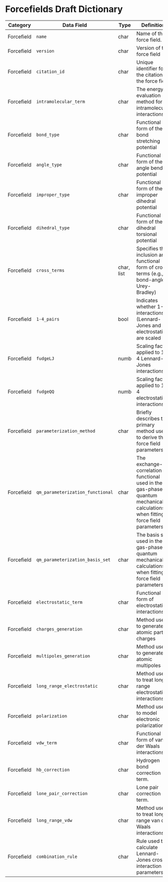 # Forcefields Draft Dictionary

| Category   | Data Field                       | Type       | Definition                                                                                                                     | Constraints | Units | Example                                                                                 |
|------------|----------------------------------|------------|--------------------------------------------------------------------------------------------------------------------------------|-------------|-------|-----------------------------------------------------------------------------------------|
| Forcefield | `name`                           | char       | Name of the force field.                                                                                                       |             |       | GAFF, OPLS                                                                              |
| Forcefield | `version`                        | char       | Version of the force field                                                                                                     |             |       |                                                                                         |
| Forcefield | `citation_id`                    | char       | Unique identifier for the citation of the force field                                                                          |             |       |                                                                                         |
| Forcefield | `intramolecular_term`            | char       | The energy evaluation method for intramolecular interactions.                                                                  |             |       | "Bonded Parameters", "Isolated Molecule Energy"                                         |
| Forcefield | `bond_type`                      | char       | Functional form of the bond stretching potential                                                                               |             |       | Harmonic, Morse, Cubic bond stretching potential, ReaxFF Bond Term etc                  |
| Forcefield | `angle_type`                     | char       | Functional form of the angle bending potential                                                                                 |             |       | Harmonic, Cosine, Restricted bending, Linear, ReaxFF Angle Term, etc                    |
| Forcefield | `improper_type`                  | char       | Functional form of the improper dihedral potential                                                                             |             |       | Harmonic                                                                                |
| Forcefield | `dihedral_type`                  | char       | Functional form of the dihedral torsional potential                                                                            |             |       | Periodic, Ryckaert-Bellemans, Fourier, ReaxFF Torsion Term                              |
| Forcefield | `cross_terms`                    | char, list | Specifies the inclusion and functional form of cross terms (e.g., bond-angle, Urey-Bradley)                                    |             |       |                                                                                         |
| Forcefield | `1-4_pairs`                      | bool       | Indicates whether 1-4 interactions (Lennard-Jones and electrostatic) are scaled                                                |             |       | True/False                                                                              |
| Forcefield | `fudgeLJ`                        | numb       | Scaling factor applied to 1-4 Lennard-Jones interactions                                                                       |             |       | 0.5                                                                                     |
| Forcefield | `fudgeQQ`                        | numb       | Scaling factor applied to 1-4 electrostatic interactions                                                                       |             |       | 0.5                                                                                     |
| Forcefield | `parameterization_method`        | char       | Briefly describes the primary method used to derive the force field parameters.                                                |             |       | "Fitting to gas-phase QM data", "Transferable parameters based on atom types"           |
| Forcefield | `qm_parameterization_functional` | char       | The exchange-correlation functional used in the gas-phase quantum mechanical calculations when fitting force field parameters. |             |       | "MP2", "CCSD(T)", "B3LYP"                                                               |
| Forcefield | `qm_parameterization_basis_set`  | char       | The basis set used in the gas-phase quantum mechanical calculations when fitting force field parameters.                       |             |       | "aug-cc-pVTZ", "6-31G(d,p)"                                                             |
| Forcefield | `electrostatic_term`             | char       | Functional form of electrostatic interactions                                                                                  |             |       | Point-Charge, Multipoles                                                                |
| Forcefield | `charges_generation`             | char       | Method used to generate atomic partial charges                                                                                 |             |       | BCC-AM1, Mulliken-AM1, etc.                                                             |
| Forcefield | `multipoles_generation`          | char       | Method used to generate atomic multipoles                                                                                      |             |       | DMA                                                                                     |
| Forcefield | `long_range_electrostatic`       | char       | Method used to treat long-range electrostatic interactions                                                                     |             |       | Ewald, PME, etc.                                                                        |
| Forcefield | `polarization`                   | char       | Method used to model electronic polarization                                                                                   |             |       | Thole, Anharmonic                                                                       |
| Forcefield | `vdw_term`                       | char       | Functional form of van der Waals interactions                                                                                  |             |       | LJ(12,6), LJ(epsilon,sigma), LJ(10,6) Buckingham, ReaxFF Morse-Potential, 14-7 function |
| Forcefield | `hb_correction`                  | char       | Hydrogen bond correction term.                                                                                                 |             |       |                                                                                         |
| Forcefield | `lone_pair_correction`           | char       | Lone pair correction term.                                                                                                     |             |       |                                                                                         |
| Forcefield | `long_range_vdw`                 | char       | Method used to treat long-range van der Waals interactions                                                                     |             |       | Energy/Pressure/EnergyPressure DispersionCorrection, LJ PME                             |
| Forcefield | `combination_rule`               | char       | Rule used to calculate Lennard-Jones cross-interaction parameters                                                              |             |       | Geometric, Arithmetic, Lorentz-Berthelot                                                |
